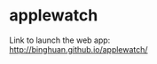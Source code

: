 applewatch
==========

Link to launch the web app: <br/>
<a href="http://binghuan.github.io/applewatch/">http://binghuan.github.io/applewatch/</a>
